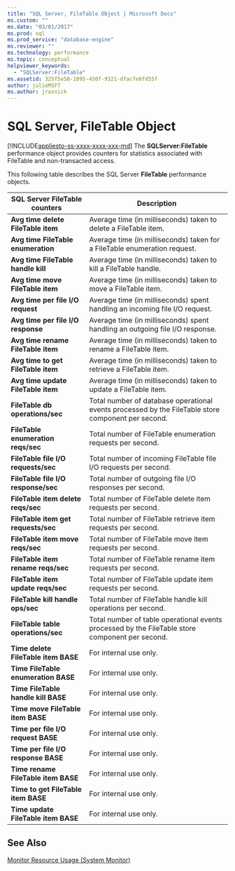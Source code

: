 ```yaml
---
title: "SQL Server, FileTable Object | Microsoft Docs"
ms.custom: ""
ms.date: "03/01/2017"
ms.prod: sql
ms.prod_service: "database-engine"
ms.reviewer: ""
ms.technology: performance
ms.topic: conceptual
helpviewer_keywords: 
  - "SQLServer:FileTable"
ms.assetid: 325f5e58-1095-450f-9321-dfacfe6fd55f
author: julieMSFT
ms.author: jrasnick
---
```

# SQL Server, FileTable Object
[!INCLUDE[appliesto-ss-xxxx-xxxx-xxx-md](../../includes/appliesto-ss-xxxx-xxxx-xxx-md.md)]
The **SQLServer:FileTable** performance object provides counters for statistics associated with FileTable and non-transacted access.

This following table describes the SQL Server **FileTable** performance objects.

|**SQL Server FileTable counters**|Description|  
|-------------|-----------------|  
|**Avg time delete FileTable item**|Average time (in milliseconds) taken to delete a FileTable item.|
|**Avg time FileTable enumeration**|Average time (in milliseconds) taken for a FileTable enumeration request.|
|**Avg time FileTable handle kill**|Average time (in milliseconds) taken to kill a FileTable handle.|
|**Avg time move FileTable item**|Average time (in milliseconds) taken to move a FileTable item.|
|**Avg time per file I/O request**|Average time (in milliseconds) spent handling an incoming file I/O request.|
|**Avg time per file I/O response**|Average time (in milliseconds) spent handling an outgoing file I/O response.|
|**Avg time rename FileTable item**|Average time (in milliseconds) taken to rename a FileTable item.|
|**Avg time to get FileTable item**|Average time (in milliseconds) taken to retrieve a FileTable item.|
|**Avg time update FileTable item**|Average time (in milliseconds) taken to update a FileTable item.|
|**FileTable db operations/sec**|Total number of database operational events processed by the FileTable store component per second.|
|**FileTable enumeration reqs/sec**|Total number of FileTable enumeration requests per second.|
|**FileTable file I/O requests/sec**|Total number of incoming FileTable file I/O requests per second.|
|**FileTable file I/O response/sec**|Total number of outgoing file I/O responses per second.|
|**FileTable item delete reqs/sec**|Total number of FileTable delete item requests per second.|
|**FileTable item get requests/sec**|Total number of FileTable retrieve item requests per second.|
|**FileTable item move reqs/sec**|Total number of FileTable move item requests per second.|
|**FileTable item rename reqs/sec**|Total number of FileTable rename item requests per second.|
|**FileTable item update reqs/sec**|Total number of FileTable update item requests per second.|
|**FileTable kill handle ops/sec**|Total number of FileTable handle kill operations per second.|
|**FileTable table operations/sec**|Total number of table operational events processed by the FileTable store component per second.|
|**Time delete FileTable item BASE**|For internal use only.|
|**Time FileTable enumeration BASE**|For internal use only.|
|**Time FileTable handle kill BASE**|For internal use only.|
|**Time move FileTable item BASE**|For internal use only.|
|**Time per file I/O request BASE**|For internal use only.|
|**Time per file I/O response BASE**|For internal use only.|
|**Time rename FileTable item BASE**|For internal use only.|
|**Time to get FileTable item BASE**|For internal use only.|
|**Time update FileTable item BASE**|For internal use only.| 
 
## See Also  
[Monitor Resource Usage (System Monitor)](../../relational-databases/performance-monitor/monitor-resource-usage-system-monitor.md)
